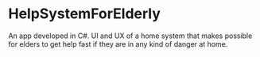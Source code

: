 # HelpSystemForElderly

An app developed in C#.
UI and UX of a home system that makes possible for elders to get help fast if they are in any kind of danger at home. 
